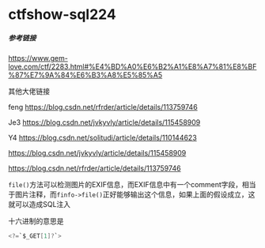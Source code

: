 # ctfshow-sql224



##### 参考链接

https://www.gem-love.com/ctf/2283.html#%E4%BD%A0%E6%B2%A1%E8%A7%81%E8%BF%87%E7%9A%84%E6%B3%A8%E5%85%A5

其他大佬链接

feng  https://blog.csdn.net/rfrder/article/details/113759746

Je3    https://blog.csdn.net/jvkyvly/article/details/115458909

Y4	 https://blog.csdn.net/solitudi/article/details/110144623





https://blog.csdn.net/jvkyvly/article/details/115458909

https://blog.csdn.net/rfrder/article/details/113759746

  `file()`方法可以检测图片的EXIF信息，而EXIF信息中有一个comment字段，相当于图片注释，而`finfo->file()`正好能够输出这个信息，如果上面的假设成立，这就可以造成SQL注入 





十六进制的意思是

```c
<?=`$_GET[1]?`>
```